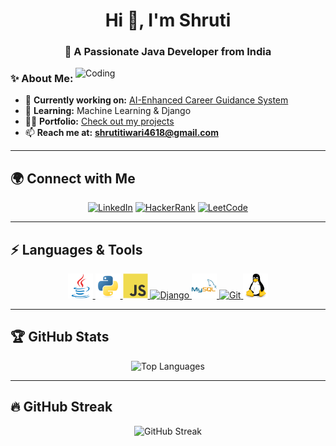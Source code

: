 <h1 align="center">Hi 👋, I'm Shruti</h1>
<h3 align="center">🚀 A Passionate Java Developer from India</h3>

<img align="right" alt="Coding" width="400" src="https://media.giphy.com/media/qgQUggAC3Pfv687qPC/giphy.gif">

### ✨ About Me:
- 🔭 **Currently working on:** [AI-Enhanced Career Guidance System](https://github.com/shruti-tiwari761/Ai-enhanced-career-guidance-system-using-machine-learning-and-django)  
- 🌱 **Learning:** Machine Learning & Django  
- 👨‍💻 **Portfolio:** [Check out my projects](https://main.d3bd8zqghbpahh.amplifyapp.com/)  
- 📫 **Reach me at:** **shrutitiwari4618@gmail.com**  

---

## 🌍 **Connect with Me**  
<p align="center">
<a href="https://linkedin.com/in/shruti7617" target="blank"><img src="https://img.shields.io/badge/-LinkedIn-%230077B5?style=for-the-badge&logo=linkedin&logoColor=white" alt="LinkedIn"/></a>
<a href="https://www.hackerrank.com/@shrutitiwari4618" target="blank"><img src="https://img.shields.io/badge/-Hackerrank-2EC866?style=for-the-badge&logo=hackerrank&logoColor=white" alt="HackerRank"/></a>
<a href="https://leetcode.com/u/shrutitiwari4618/" target="blank"><img src="https://img.shields.io/badge/-LeetCode-FFA116?style=for-the-badge&logo=leetcode&logoColor=white" alt="LeetCode"/></a>
</p>

---

## ⚡ **Languages & Tools**  
<p align="center">
  <a href="https://www.java.com" target="_blank"> <img src="https://raw.githubusercontent.com/devicons/devicon/master/icons/java/java-original.svg" alt="Java" width="40" height="40"/> </a>
  <a href="https://www.python.org" target="_blank"> <img src="https://raw.githubusercontent.com/devicons/devicon/master/icons/python/python-original.svg" alt="Python" width="40" height="40"/> </a>
  <a href="https://developer.mozilla.org/en-US/docs/Web/JavaScript" target="_blank"> <img src="https://raw.githubusercontent.com/devicons/devicon/master/icons/javascript/javascript-original.svg" alt="JavaScript" width="40" height="40"/> </a>
  <a href="https://www.djangoproject.com/" target="_blank"> <img src="https://cdn.worldvectorlogo.com/logos/django.svg" alt="Django" width="40" height="40"/> </a>
  <a href="https://www.mysql.com/" target="_blank"> <img src="https://raw.githubusercontent.com/devicons/devicon/master/icons/mysql/mysql-original-wordmark.svg" alt="MySQL" width="40" height="40"/> </a>
  <a href="https://git-scm.com/" target="_blank"> <img src="https://www.vectorlogo.zone/logos/git-scm/git-scm-icon.svg" alt="Git" width="40" height="40"/> </a>
  <a href="https://www.linux.org/" target="_blank"> <img src="https://raw.githubusercontent.com/devicons/devicon/master/icons/linux/linux-original.svg" alt="Linux" width="40" height="40"/> </a>
</p>

---

## 🏆 **GitHub Stats**
<p align="center">
  <img src="https://github-readme-stats.vercel.app/api/top-langs?username=shruti-tiwari761&show_icons=true&locale=en&layout=compact" alt="Top Languages"/>
</p>

---

## 🔥 GitHub Streak
<p align="center">
  <img src="https://github-readme-streak-stats-eight.vercel.app?user=shruti-tiwari761&theme=radical" alt="GitHub Streak"/>
</p>

